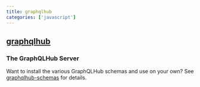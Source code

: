 ```yaml
---
title: graphqlhub
categories: ['javascript']
---
```

## [graphqlhub](https://github.com/clayallsopp/graphqlhub)

### The GraphQLHub Server


Want to install the various GraphQLHub schemas and use on your own? See [graphqlhub-schemas](./graphqlhub-schemas) for details.
